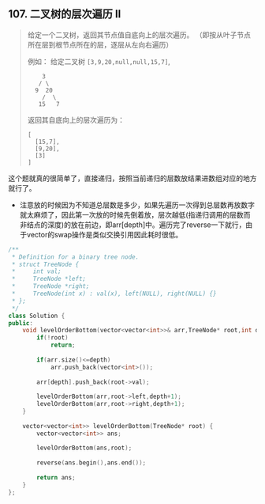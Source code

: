 ## 107. 二叉树的层次遍历 II



> 给定一个二叉树，返回其节点值自底向上的层次遍历。 （即按从叶子节点所在层到根节点所在的层，逐层从左向右遍历）
>
> 例如：
> 给定二叉树 `[3,9,20,null,null,15,7]`,
>
> ```
>     3
>    / \
>   9  20
>     /  \
>    15   7
> ```
>
> 返回其自底向上的层次遍历为：
>
> ```
> [
>   [15,7],
>   [9,20],
>   [3]
> ]
> ```



这个题就真的很简单了，直接递归，按照当前递归的层数放结果进数组对应的地方就行了。

- 注意放的时候因为不知道总层数是多少，如果先遍历一次得到总层数再放数字就太麻烦了，因此第一次放的时候先倒着放，层次越低(指递归调用的层数而非结点的深度)的放在前边，即arr[depth]中。遍历完了reverse一下就行，由于vector的swap操作是类似交换引用因此耗时很低。



```C++
/**
 * Definition for a binary tree node.
 * struct TreeNode {
 *     int val;
 *     TreeNode *left;
 *     TreeNode *right;
 *     TreeNode(int x) : val(x), left(NULL), right(NULL) {}
 * };
 */
class Solution {
public:
    void levelOrderBottom(vector<vector<int>>& arr,TreeNode* root,int depth=0){
        if(!root)
            return;
        
        if(arr.size()<=depth)
            arr.push_back(vector<int>());
        
        arr[depth].push_back(root->val);
        
        levelOrderBottom(arr,root->left,depth+1);
        levelOrderBottom(arr,root->right,depth+1);
    }
    
    vector<vector<int>> levelOrderBottom(TreeNode* root) {
        vector<vector<int>> ans;
        
        levelOrderBottom(ans,root);
        
        reverse(ans.begin(),ans.end());
        
        return ans;
    }
};
```

